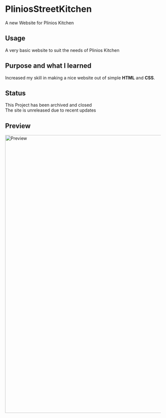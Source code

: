 # PliniosStreetKitchen
A new Website for Plinios Kitchen

## Usage

A very basic website to suit the needs of Plinios Kitchen

## Purpose and what I learned

Increased my skill in making a nice website out of simple **HTML** and **CSS**.

## Status

This Project has been archived and closed<br/>
The site is unreleased due to recent updates

## Preview

<img src="/demo.gif" alt="Preview" width=900/>
